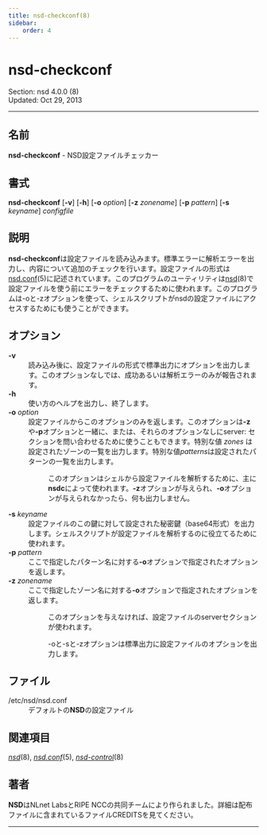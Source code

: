 ```yaml
---
title: nsd-checkconf(8)
sidebar:
    order: 4
---
```

# nsd-checkconf

Section: nsd 4.0.0 (8)<br />
Updated: Oct 29, 2013<br />

<hr />

## 名前

<p><strong>nsd-checkconf</strong> - NSD設定ファイルチェッカー</p>

## 書式

<p><strong>nsd-checkconf</strong> [<strong>-v</strong>] [<strong>-h</strong>] [<strong>-o</strong> <em>option</em>] [<strong>-z</strong> <em>zonename</em>] [<strong>-p</strong> <em>pattern</em>] [<strong>-s</strong> <em>keyname</em>] <em>configfile</em></p>
<h2>説明</h2>
<p><strong>nsd-checkconf</strong>は設定ファイルを読み込みます。標準エラーに解析エラーを出力し、内容について追加のチェックを行います。設定ファイルの形式は<a href="../nsd.conf/">nsd.conf</a>(5)に記述されています。このプログラムのユーティリティは<a href="../nsd/">nsd</a>(8)で設定ファイルを使う前にエラーをチェックするために使われます。このプログラムは-oと-zオプションを使って、シェルスクリプトがnsdの設定ファイルにアクセスするためにも使うことができます。</p>

## オプション

<dl compact="compact">
<dt><strong>-v</strong></dt>
<dd>読み込み後に、設定ファイルの形式で標準出力にオプションを出力します。このオプションなしでは、成功あるいは解析エラーのみが報告されます。</dd>
<dt><strong>-h</strong></dt>
<dd>使い方のヘルプを出力し、終了します。</dd>
<dt><strong>-o</strong> <em>option</em></dt>
<dd>設定ファイルからこのオプションのみを返します。このオプションは<strong>-z</strong>や<strong>-p</strong>オプションと一緒に、または、それらのオプションなしにserver: セクションを問い合わせるために使うこともできます。特別な値 <em>zones</em> は設定されたゾーンの一覧を出力します。特別な値<em>patterns</em>は設定されたパターンの一覧を出力します。
<dl compact="compact">
<dd>このオプションはシェルから設定ファイルを解析するために、主に<strong>nsdc</strong>によって使われます。<strong>-z</strong>オプションが与えられ、<strong>-o</strong>オプションが与えられなかったら、何も出力しません。</dd>
</dl>
</dd>
<dt><strong>-s</strong> <em>keyname</em></dt>
<dd>設定ファイルのこの鍵に対して設定された秘密鍵（base64形式）を出力します。シェルスクリプトが設定ファイルを解析するのに役立てるために使われます。</dd>
<dt><strong>-p</strong> <em>pattern</em></dt>
<dd>ここで指定したパターン名に対する<strong>-o</strong>オプションで指定されたオプションを返します。</dd>
<dt><strong>-z</strong> <em>zonename</em></dt>
<dd>ここで指定したゾーン名に対する<strong>-o</strong>オプションで指定されたオプションを返します。
<dl compact="compact">
<dd>このオプションを与えなければ、設定ファイルのserverセクションが使われます。</dd>
</dl>
<dl compact="compact">
<dd>-oと-sと-zオプションは標準出力に設定ファイルのオプションを出力します。</dd>
</dl>
</dd>
</dl>

## ファイル

<dl compact="compact">
<dt>/etc/nsd/nsd.conf</dt>
<dd>デフォルトの<strong>NSD</strong>の設定ファイル</dd>
</dl>

## 関連項目

<p><em><a href="../nsd/">nsd</a></em>(8), <em><a href="../nsd.conf/">nsd.conf</a></em>(5), <em><a href="../nsd-control/">nsd-control</a></em>(8)</p>

## 著者

<p><strong>NSD</strong>はNLnet LabsとRIPE NCCの共同チームにより作られました。詳細は配布ファイルに含まれているファイルCREDITSを見てください。</p>
<hr />
